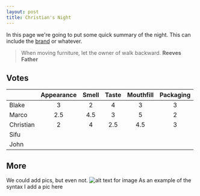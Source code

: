 ```yaml
---
layout: post
title: Christian's Night
---
```

In this page we're going to put some quick summary of the night.
This can include the [brand](https://www.capitalbrewing.co/pages/brews) or whatever.

> When moving furniture, let the owner of walk backward.
> __Reeves Father__


## Votes

|               | Appearance | Smell | Taste | Mouthfill | Packaging | 
| :------------ | :--------: | :---: | :---: | :-------: | :-------: |
| Blake         | 3          | 2     | 4     | 3         | 3         |
| Marco         | 2.5        | 4.5   | 3     | 5         | 2         |
| Christian     | 2          | 4     | 2.5   | 4.5       | 3         |
| Sifu          |            |       |       |           |           |
| John          |            |       |       |           |           |


## More

We could add pics, but even not.
![alt text for image](https://brouhahabrewery.com.au/wp-content/uploads/2018/08/Brouhaha-Brewery-Craft-Beer-Middle-of-the-Road.jpg)
As an example of the syntax I add a pic here
